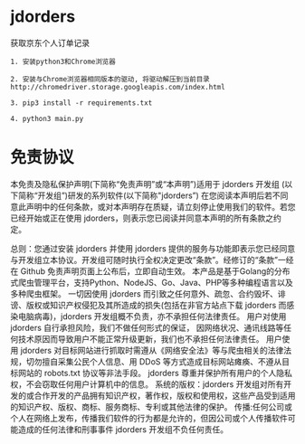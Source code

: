 # jdorders
获取京东个人订单记录

```
1. 安装python3和Chrome浏览器

2. 安装与Chrome浏览器相同版本的驱动, 将驱动解压到当前目录 http://chromedriver.storage.googleapis.com/index.html

3. pip3 install -r requirements.txt

4. python3 main.py
```


# 免责协议

本免责及隐私保护声明(下简称“免责声明”或“本声明”)适用于 jdorders 开发组 (以下简称“开发组”)研发的系列软件(以下简称"jdorders”) 在您阅读本声明后若不同意此声明中的任何条款，或对本声明存在质疑，请立刻停止使用我们的软件。若您已经开始或正在使用 jdorders，则表示您已阅读并同意本声明的所有条款之约定。

总则：您通过安装 jdorders 并使用 jdorders 提供的服务与功能即表示您已经同意与开发组立本协议。开发组可随时执行全权决定更改“条款”。经修订的“条款”一经在 Github 免责声明页面上公布后，立即自动生效。
本产品是基于Golang的分布式爬虫管理平台，支持Python、NodeJS、Go、Java、PHP等多种编程语言以及多种爬虫框架。
一切因使用 jdorders 而引致之任何意外、疏忽、合约毁坏、诽谤、版权或知识产权侵犯及其所造成的损失(包括在非官方站点下载 jdorders 而感染电脑病毒)，jdorders 开发组概不负责，亦不承担任何法律责任。
用户对使用 jdorders 自行承担风险，我们不做任何形式的保证， 因网络状况、通讯线路等任何技术原因而导致用户不能正常升级更新，我们也不承担任何法律责任。
用户使用 jdorders 对目标网站进行抓取时需遵从《网络安全法》等与爬虫相关的法律法规，切勿擅自采集公民个人信息、用 DDoS 等方式造成目标网站瘫痪、不遵从目标网站的 robots.txt 协议等非法手段。
jdorders 尊重并保护所有用户的个人隐私权，不会窃取任何用户计算机中的信息。
系统的版权：jdorders 开发组对所有开发的或合作开发的产品拥有知识产权，著作权，版权和使用权，这些产品受到适用的知识产权、版权、商标、服务商标、专利或其他法律的保护。
传播:任何公司或个人在网络上发布，传播我们软件的行为都是允许的，但因公司或个人传播软件可能造成的任何法律和刑事事件 jdorders 开发组不负任何责任。
